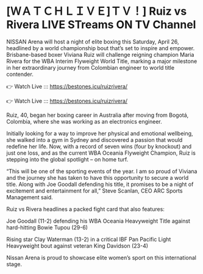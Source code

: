  # [ＷＡＴＣＨＬＩＶＥ]ＴＶ！] Ruiz vs Rivera LIVE STreams ON TV Channel 

NISSAN Arena will host a night of elite boxing this Saturday, April 26, headlined by a world championship bout that’s set to inspire and empower.  Brisbane-based boxer Viviana Ruiz will challenge reigning champion Maria Rivera for the WBA Interim Flyweight World Title, marking a major milestone in her extraordinary journey from Colombian engineer to world title contender. 

👉 Watch Live ::: https://bestones.icu/ruizrivera/

👉 Watch Live ::: https://bestones.icu/ruizrivera/

Ruiz, 40, began her boxing career in Australia after moving from Bogotá, Colombia, where she was working as an electronics engineer.  

Initially looking for a way to improve her physical and emotional wellbeing, she walked into a gym in Sydney and discovered a passion that would redefine her life. Now, with a record of seven wins (four by knockout) and just one loss, and as the current WBA Oceania Flyweight Champion, Ruiz is stepping into the global spotlight – on home turf. 

“This will be one of the sporting events of the year. I am so proud of Viviana and the journey she has taken to have this opportunity to secure a world title. Along with Joe Goodall defending his title, it promises to be a night of excitement and entertainment for all,” Steve Scanlan, CEO ARC Sports Management said. 

Ruiz vs Rivera headlines a packed fight card that also features: 

Joe Goodall (11-2) defending his WBA Oceania Heavyweight Title against hard-hitting Bowie Tupou (29-6) 

Rising star Clay Waterman (13-2) in a critical IBF Pan Pacific Light Heavyweight bout against veteran King Davidson (23-4) 

Nissan Arena is proud to showcase elite women’s sport on this international stage. 
